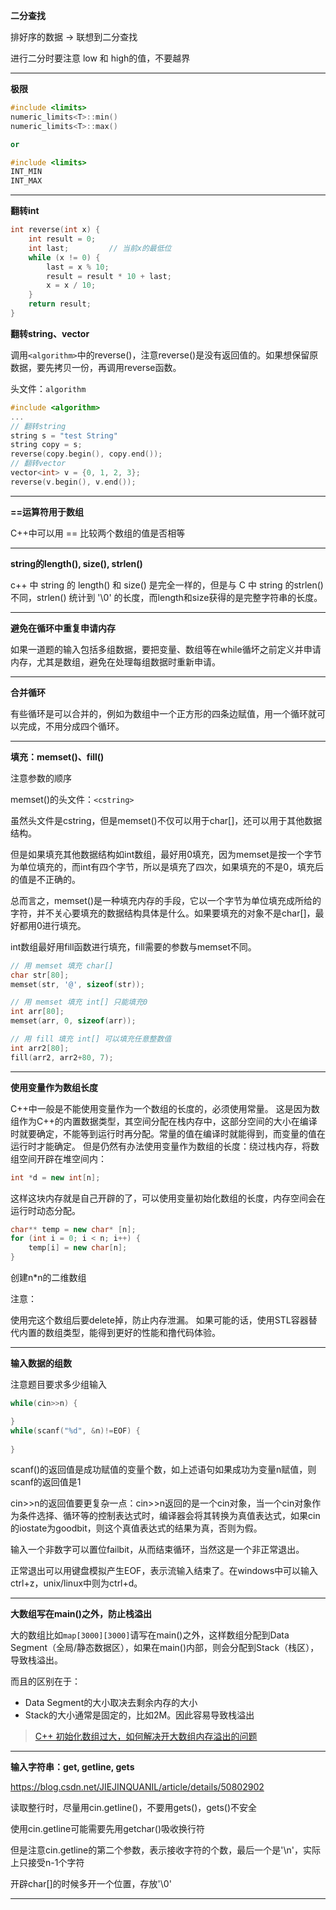 **二分查找**

排好序的数据 -> 联想到二分查找

进行二分时要注意 low 和 high的值，不要越界

---

**极限**

```c++
#include <limits>
numeric_limits<T>::min()
numeric_limits<T>::max()

or

#include <limits>
INT_MIN
INT_MAX
```

---

**翻转int**

```c++
int reverse(int x) {
    int result = 0;
    int last;         // 当前x的最低位
    while (x != 0) {
        last = x % 10;
        result = result * 10 + last;
        x = x / 10;
    }
    return result;
}
```

**翻转string、vector**

调用`<algorithm>`中的reverse()，注意reverse()是没有返回值的。如果想保留原数据，要先拷贝一份，再调用reverse函数。

头文件：`algorithm`

```c++
#include <algorithm>
...
// 翻转string
string s = "test String"
string copy = s;
reverse(copy.begin(), copy.end());
// 翻转vector
vector<int> v = {0, 1, 2, 3};
reverse(v.begin(), v.end());
```
---

**==运算符用于数组**

C++中可以用 == 比较两个数组的值是否相等

---

**string的length(), size(), strlen()**

c++ 中 string 的 length() 和 size() 是完全一样的，但是与 C 中 string 的strlen() 不同，strlen() 统计到 '\0' 的长度，而length和size获得的是完整字符串的长度。

---

**避免在循环中重复申请内存**

如果一道题的输入包括多组数据，要把变量、数组等在while循坏之前定义并申请内存，尤其是数组，避免在处理每组数据时重新申请。

---

**合并循环**

有些循环是可以合并的，例如为数组中一个正方形的四条边赋值，用一个循环就可以完成，不用分成四个循环。

---

**填充：memset()、fill()**

注意参数的顺序

memset()的头文件：`<cstring>`

虽然头文件是cstring，但是memset()不仅可以用于char[]，还可以用于其他数据结构。

但是如果填充其他数据结构如int数组，最好用0填充，因为memset是按一个字节为单位填充的，而int有四个字节，所以是填充了四次，如果填充的不是0，填充后的值是不正确的。

总而言之，memset()是一种填充内存的手段，它以一个字节为单位填充成所给的字符，并不关心要填充的数据结构具体是什么。如果要填充的对象不是char[]，最好都用0进行填充。

int数组最好用fill函数进行填充，fill需要的参数与memset不同。

```c++
// 用 memset 填充 char[]
char str[80];
memset(str, '@', sizeof(str));

// 用 memset 填充 int[] 只能填充0
int arr[80];
memset(arr, 0, sizeof(arr));

// 用 fill 填充 int[] 可以填充任意整数值
int arr2[80];
fill(arr2, arr2+80, 7);
```

---
**使用变量作为数组长度**

C++中一般是不能使用变量作为一个数组的长度的，必须使用常量。
这是因为数组作为C++的内置数据类型，其空间分配在栈内存中，这部分空间的大小在编译时就要确定，不能等到运行时再分配。常量的值在编译时就能得到，而变量的值在运行时才能确定。
但是仍然有办法使用变量作为数组的长度：绕过栈内存，将数组空间开辟在堆空间内：

```c++
int *d = new int[n];
```

这样这块内存就是自己开辟的了，可以使用变量初始化数组的长度，内存空间会在运行时动态分配。

```c++
char** temp = new char* [n];
for (int i = 0; i < n; i++) {
    temp[i] = new char[n];
}
```

创建n*n的二维数组

注意：

使用完这个数组后要delete掉，防止内存泄漏。
如果可能的话，使用STL容器替代内置的数组类型，能得到更好的性能和撸代码体验。

---

**输入数据的组数**

注意题目要求多少组输入

```c++
while(cin>>n) {

}
while(scanf("%d", &n)!=EOF) {
  
}
```

scanf()的返回值是成功赋值的变量个数，如上述语句如果成功为变量n赋值，则scanf的返回值是1

cin>>n的返回值要更复杂一点：cin>>n返回的是一个cin对象，当一个cin对象作为条件选择、循环等的控制表达式时，编译器会将其转换为真值表达式，如果cin的iostate为goodbit，则这个真值表达式的结果为真，否则为假。

输入一个非数字可以置位failbit，从而结束循环，当然这是一个非正常退出。

正常退出可以用键盘模拟产生EOF，表示流输入结束了。在windows中可以输入ctrl+z，unix/linux中则为ctrl+d。

---

**大数组写在main()之外，防止栈溢出**

大的数组比如`map[3000][3000]`请写在main()之外，这样数组分配到Data Segment（全局/静态数据区），如果在main()内部，则会分配到Stack（栈区），导致栈溢出。

而且的区别在于：

- Data Segment的大小取决去剩余内存的大小
- Stack的大小通常是固定的，比如2M。因此容易导致栈溢出

> [C++ 初始化数组过大，如何解决开大数组内存溢出的问题](https://blog.csdn.net/qq_36770641/article/details/88852924)

---

**输入字符串：get, getline, gets**

https://blog.csdn.net/JIEJINQUANIL/article/details/50802902

读取整行时，尽量用cin.getline()，不要用gets()，gets()不安全

使用cin.getline可能需要先用getchar()吸收换行符

但是注意cin.getline的第二个参数，表示接收字符的个数，最后一个是'\n'，实际上只接受n-1个字符

开辟char[]的时候多开一个位置，存放'\0'

---

